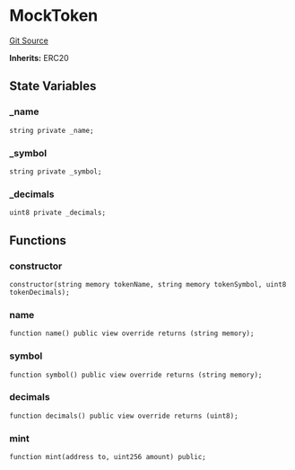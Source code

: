 # MockToken
[Git Source](https://github.com/Legion-Team/evm-contracts/blob/a0becaf0413338ea78e3b0a0ce4527f7e1695849/src/mocks/MockToken.sol)

**Inherits:**
ERC20


## State Variables
### _name

```solidity
string private _name;
```


### _symbol

```solidity
string private _symbol;
```


### _decimals

```solidity
uint8 private _decimals;
```


## Functions
### constructor


```solidity
constructor(string memory tokenName, string memory tokenSymbol, uint8 tokenDecimals);
```

### name


```solidity
function name() public view override returns (string memory);
```

### symbol


```solidity
function symbol() public view override returns (string memory);
```

### decimals


```solidity
function decimals() public view override returns (uint8);
```

### mint


```solidity
function mint(address to, uint256 amount) public;
```

